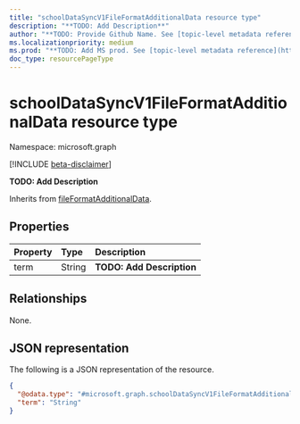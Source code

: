 ```yaml
---
title: "schoolDataSyncV1FileFormatAdditionalData resource type"
description: "**TODO: Add Description**"
author: "**TODO: Provide Github Name. See [topic-level metadata reference](https://msgo.azurewebsites.net/add/document/guidelines/metadata.html#topic-level-metadata)**"
ms.localizationpriority: medium
ms.prod: "**TODO: Add MS prod. See [topic-level metadata reference](https://msgo.azurewebsites.net/add/document/guidelines/metadata.html#topic-level-metadata)**"
doc_type: resourcePageType
---
```


# schoolDataSyncV1FileFormatAdditionalData resource type

Namespace: microsoft.graph

[!INCLUDE [beta-disclaimer](../../includes/beta-disclaimer.md)]

**TODO: Add Description**


Inherits from [fileFormatAdditionalData](../resources/fileformatadditionaldata.md).

## Properties
|Property|Type|Description|
|:---|:---|:---|
|term|String|**TODO: Add Description**|

## Relationships
None.

## JSON representation
The following is a JSON representation of the resource.
<!-- {
  "blockType": "resource",
  "@odata.type": "microsoft.graph.schoolDataSyncV1FileFormatAdditionalData"
}
-->
``` json
{
  "@odata.type": "#microsoft.graph.schoolDataSyncV1FileFormatAdditionalData",
  "term": "String"
}
```

